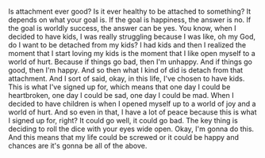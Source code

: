  Is attachment ever good? Is it ever healthy to be attached to something? It depends on what your goal is. If the goal is happiness, the answer is no. If the goal is worldly success, the answer can be yes. You know, when I decided to have kids, I was really struggling because I was like, oh my God, do I want to be detached from my kids? I had kids and then I realized the moment that I start loving my kids is the moment that I like open myself to a world of hurt. Because if things go bad, then I'm unhappy. And if things go good, then I'm happy. And so then what I kind of did is detach from that attachment. And I sort of said, okay, in this life, I've chosen to have kids. This is what I've signed up for, which means that one day I could be heartbroken, one day I could be sad, one day I could be mad. When I decided to have children is when I opened myself up to a world of joy and a world of hurt. And so even in that, I have a lot of peace because this is what I signed up for, right? It could go well, it could go bad. The key thing is deciding to roll the dice with your eyes wide open. Okay, I'm gonna do this. And this means that my life could be screwed or it could be happy and chances are it's gonna be all of the above.